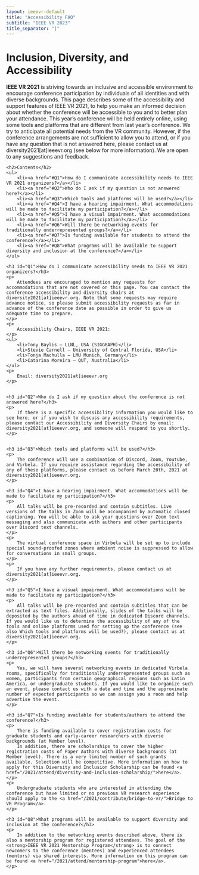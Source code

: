 ```yaml
---
layout: ieeevr-default
title: "Accessibility FAQ"
subtitle: "IEEE VR 2023"
title_separator: "|"
---
```


<div>
    <h1 id="bridge-to-vr">Inclusion, Diversity, and Accessibility</h1>
    <p>
        <strong>IEEE VR 2021</strong> is striving towards an inclusive and accessible environment to encourage conference participation by individuals of all identities and with diverse backgrounds. This page describes some of the accessibility and support features of IEEE VR 2021, to help you make an informed decision about whether the conference will be accessible to you and to better plan your attendance. This year’s conference will be held entirely online, using some tools and platforms that are different from last year’s conference. We try to anticipate all potential needs from the VR community. However, if the conference arrangements are not sufficient to allow you to attend, or if you have any question that is not answered here, please contact us at diversity2021[at]ieeevr.org (see below for more information). We are open to any suggestions and feedback.
    </p>

    <h2>Contents</h2>
    <ul>
        <li><a href="#Q1">How do I communicate accessibility needs to IEEE VR 2021 organizers?</a></li>
        <li><a href="#Q2">Who do I ask if my question is not answered here?</a></li>
        <li><a href="#Q3">Which tools and platforms will be used?</a></li>
        <li><a href="#Q4">I have a hearing impairment. What accommodations will be made to facilitate my participation?</a></li>
        <li><a href="#Q5">I have a visual impairment. What accommodations will be made to facilitate my participation?</a></li>
        <li><a href="#Q6">Will there be networking events for traditionally underrepresented groups?</a></li>
        <li><a href="#Q7">Is funding available for students to attend the conference?</a></li>
        <li><a href="#Q8">What programs will be available to support diversity and inclusion at the conference?</a></li>
    </ul>
    
    <h3 id="Q1">How do I communicate accessibility needs to IEEE VR 2021 organizers?</h3>
    <p>
        Attendees are encouraged to mention any requests for accommodations that are not covered on this page. You can contact the conference accessibility and diversity chairs at diversity2021[at]ieeevr.org. Note that some requests may require advance notice, so please submit accessibility requests as far in advance of the conference date as possible in order to give us adequate time to prepare.
    </p>
    <p>
        Accessibility Chairs, IEEE VR 2021:
    </p>
    <ul>
        <li>Tony Baylis ‒ LLNL, USA (SIGGRAPH)</li>
        <li>Stevie Carnell ‒ University of Central Florida, USA</li>
        <li>Tonja Machulla ‒ LMU Munich, Germany</li>
        <li>Catarina Moreira ‒ QUT, Australia</li>
    </ul>
    <p>
        Email: diversity2021[at]ieeevr.org
    </p>
    
    
    <h3 id="Q2">Who do I ask if my question about the conference is not answered here?</h3>
    <p>
        If there is a specific accessibility information you would like to see here, or if you wish to discuss any accessibility requirements, please contact our Accessibility and Diversity Chairs by email: diversity2021[at]ieeevr.org, and someone will respond to you shortly.
    </p>

    
    <h3 id="Q3">Which tools and platforms will be used?</h3>
    <p>
        The conference will use a combination of Discord, Zoom, Youtube, and Virbela. If you require assistance regarding the accessibility of any of these platforms, please contact us before March 20th, 2021 at diversity2021[at]ieeevr.org.
    </p>

    <h3 id="Q4">I have a hearing impairment. What accommodations will be made to facilitate my participation?</h3>
    <p>
        All talks will be pre-recorded and contain subtitles. Live versions of the talks in Zoom will be accompanied by automatic closed captioning. You will be able to ask your questions over Zoom text messaging and also communicate with authors and other participants over Discord text channels.
    </p>
    <p>
        The virtual conference space in Virbela will be set up to include special sound-proofed zones where ambient noise is suppressed to allow for conversations in small groups.
    </p>
    <p>
        If you have any further requirements, please contact us at diversity2021[at]ieeevr.org.
    </p>
    
    <h3 id="Q5">I have a visual impairment. What accommodations will be made to facilitate my participation?</h3>
    <p>
        All talks will be pre-recorded and contain subtitles that can be extracted as text files. Additionally, slides of the talks will be deposited by the authors ahead of time in dedicated Discord channels. If you would like us to determine the accessibility of any of the tools and online platforms used for setting up the conference (see also Which tools and platforms will be used?), please contact us at diversity2021[at]ieeevr.org.
    </p>

    <h3 id="Q6">Will there be networking events for traditionally underrepresented groups?</h3>
    <p>
        Yes, we will have several networking events in dedicated Virbela rooms, specifically for traditionally underrepresented groups such as women, participants from certain geographical regions such as Latin America, or undergraduate students. If you would like to organize such an event, please contact us with a date and time and the approximate number of expected participants so we can assign you a room and help advertise the event.
    </p>
    
    <h3 id="Q7">Is funding available for students/authors to attend the conference?</h3>
    <p>
        There is funding available to cover registration costs for graduate students and early-career researchers with diverse backgrounds (at Member level).     
        In addition, there are scholarships to cover the higher registration costs of Paper Authors with diverse backgrounds (at Member level). There is a very limited number of such grants available. Selection will be competitive. More information on how to apply for this Diversity and Inclusion Scholarship can be found <a href="/2021/attend/diversity-and-inclusion-scholarship/">here</a>.
    </p>
    <p>
        Undergraduate students who are interested in attending the conference but have limited or no previous VR research experience should apply to the <a href="/2021/contribute/bridge-to-vr/">Bridge to VR Program</a>.
    </p>

    <h3 id="Q8">What programs will be available to support diversity and inclusion at the conference?</h3>
    <p>
        In addition to the networking events described above, there is also a mentorship program for registered attendees. The goal of the <strong>IEEE VR 2021 Mentorship Program</strong> is to connect newcomers to the conference (mentees) and experienced attendees (mentors) via shared interests. More information on this program can be found <a href="/2021/attend/mentorship-program">here</a>.
    </p>
    

    
    
    
    
    
    
    
    
    
    
    
    
    

</div>

